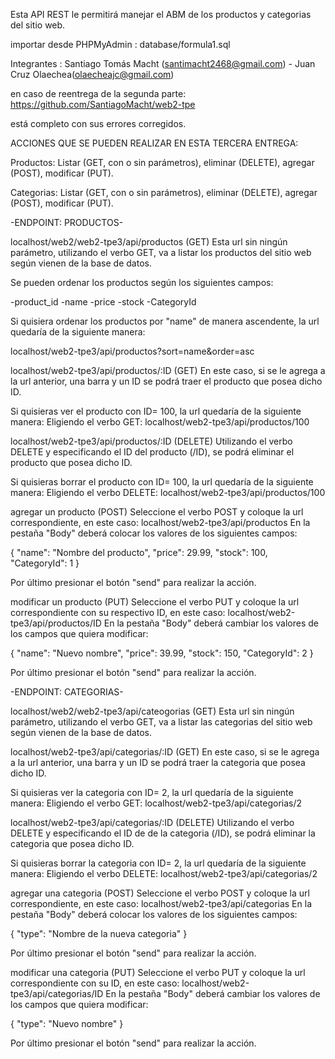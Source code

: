 Esta API REST le permitirá manejar el ABM de los productos y categorias del sitio web.

importar desde PHPMyAdmin : database/formula1.sql

Integrantes : Santiago Tomás Macht (santimacht2468@gmail.com) - Juan Cruz Olaechea(olaecheajc@gmail.com)


en caso de reentrega de la segunda parte: https://github.com/SantiagoMacht/web2-tpe

está completo con sus errores corregidos.



ACCIONES QUE SE PUEDEN REALIZAR EN ESTA TERCERA ENTREGA:

Productos: Listar (GET, con o sin parámetros), eliminar (DELETE), agregar (POST), modificar (PUT).

Categorias: Listar (GET, con o sin parámetros), eliminar (DELETE), agregar (POST), modificar (PUT).

-ENDPOINT: PRODUCTOS-

localhost/web2/web2-tpe3/api/productos (GET)
Esta url sin ningún parámetro, utilizando el verbo GET, va a listar los productos del sitio web según vienen de la base de datos.

Se pueden ordenar los productos según los siguientes campos:

-product_id
-name
-price
-stock
-CategoryId

Si quisiera ordenar los productos por "name" de manera ascendente, la url quedaría de la siguiente manera:

localhost/web2-tpe3/api/productos?sort=name&order=asc

localhost/web2-tpe3/api/productos/:ID (GET)
En este caso, si se le agrega a la url anterior, una barra y un ID se podrá traer el producto que posea dicho ID.

Si quisieras ver el producto con ID= 100, la url quedaría de la siguiente manera: Eligiendo el verbo GET:
localhost/web2-tpe3/api/productos/100

localhost/web2-tpe3/api/productos/:ID (DELETE)
Utilizando el verbo DELETE y especificando el ID del producto (/ID), se podrá eliminar el producto que posea dicho ID.

Si quisieras borrar el producto con ID= 100, la url quedaría de la siguiente manera: Eligiendo el verbo DELETE:
localhost/web2-tpe3/api/productos/100

agregar un producto (POST)
Seleccione el verbo POST y coloque la url correspondiente, en este caso:
localhost/web2-tpe3/api/productos
En la pestaña "Body" deberá colocar los valores de los siguientes campos: 

{
  "name": "Nombre del producto",
  "price": 29.99,
  "stock": 100,
  "CategoryId": 1
}

Por último presionar el botón "send" para realizar la acción.

modificar un producto (PUT)
Seleccione el verbo PUT y coloque la url correspondiente con su respectivo ID, en este caso:
localhost/web2-tpe3/api/productos/ID
En la pestaña "Body" deberá cambiar los valores de los campos que quiera modificar:

{
  "name": "Nuevo nombre",
  "price": 39.99,
  "stock": 150,
  "CategoryId": 2
}

Por último presionar el botón "send" para realizar la acción.

-ENDPOINT: CATEGORIAS-

localhost/web2/web2-tpe3/api/cateogorias (GET)
Esta url sin ningún parámetro, utilizando el verbo GET, va a listar las categorias del sitio web según vienen de la base de datos.

localhost/web2-tpe3/api/categorias/:ID (GET)
En este caso, si se le agrega a la url anterior, una barra y un ID se podrá traer la categoria que posea dicho ID.

Si quisieras ver la categoria con ID= 2, la url quedaría de la siguiente manera: Eligiendo el verbo GET:
localhost/web2-tpe3/api/categorias/2

localhost/web2-tpe3/api/categorias/:ID (DELETE)
Utilizando el verbo DELETE y especificando el ID de de la categoria (/ID), se podrá eliminar la categoria que posea dicho ID.

Si quisieras borrar la categoria con ID= 2, la url quedaría de la siguiente manera: Eligiendo el verbo DELETE:
localhost/web2-tpe3/api/categorias/2

agregar una categoria (POST)
Seleccione el verbo POST y coloque la url correspondiente, en este caso:
localhost/web2-tpe3/api/categorias
En la pestaña "Body" deberá colocar los valores de los siguientes campos: 

{
  "type": "Nombre de la nueva categoria"
}

Por último presionar el botón "send" para realizar la acción.

modificar una categoria (PUT)
Seleccione el verbo PUT y coloque la url correspondiente con su ID, en este caso:
localhost/web2-tpe3/api/categorias/ID
En la pestaña "Body" deberá cambiar los valores de los campos que quiera modificar:

{
  "type": "Nuevo nombre"
}

Por último presionar el botón "send" para realizar la acción.
